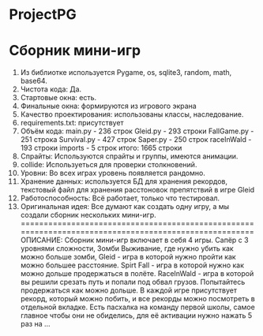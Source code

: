 # ProjectPG
# Сборник мини-игр

1. Из библиотке используется Pygame, os, sqlite3, random, math, base64.
2. Чистота кода: Да.
3. Стартовые окна: есть.
4. Финальные окна: формируются из игрового экрана
5. Качество проектирования: использованы классы, наследование.
6. requirements.txt: присутствует
7. Объём кода:
main.py - 236 строк
Gleid.py - 293 строки
FallGame.py - 251 строка
Survival.py - 427 строк
Saper.py - 250 строк
raceInWald - 193 строки
imports - 5 строк
итого: 1665 строки
8. Спрайты: Используются спрайты и группы, имеются анимации.
9. collide: Используеться для проверки столкновений.
10. Уровни: Во всех играх уровень появляется рандомно.
11. Хранение данных: используется БД для хранения рекордов, текстовый файл для хранения расстоновок препятствий
в игре Gleid
12. Работоспособность: Всё работает, только что тестировал.
13. Оригинальная идея: Все думают как создать одну игру, а мы создали сборник нескольких мини-игр.
====================================================================================================== 
ОПИСАНИЕ: Сборник мини-игр включает в себя 4 игры. Сапёр с 3 уровнями сложности, Зомби Выживание,
где нужно убить как можно больше зомби, Gleid - игра в которой нужно пройти как можно большее
расстояние. Spirt Fall - игра в которой нужно как можно дольше продержаться в полёте. RaceInWald - игра в которой вы решили срезать путь и попали под обвал грузов.
Попытайтесь продержаться как можно дольше. В каждой игре 
присутствует рекорд, который можно побить, и все рекорды можно посмотреть в отдельной вкладке.
Есть пасхалка на команду первой школы, самое главное чтобы они не обиделись, для её активации нужно нажать
5 раз на ...
